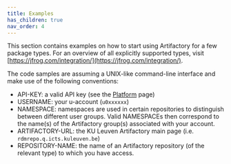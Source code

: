 ```yaml
---
title: Examples
has_children: true
nav_order: 4
---
```


This section contains examples on how to start using Artifactory for a few
package types. For an overview of all explicitly supported types, visit
[https://jfrog.com/integration/](https://jfrog.com/integration/).

The code samples are assuming a UNIX-like command-line interface
and make use of the following conventions:

* API-KEY: a valid API key (see the [Platform](../platform) page)
* USERNAME: your u-account (`u0xxxxxx`)
* NAMESPACE: namespaces are used in certain repositories to distinguish
  between different user groups. Valid NAMESPACEs then correspond to the
  name(s) of the Artifactory group(s) associated with your account.
* ARTIFACTORY-URL: the KU Leuven Artifactory main page (i.e.
  `rdmrepo.q.icts.kuleuven.be`)
* REPOSITORY-NAME: the name of an Artifactory repository (of the relevant
  type) to which you have access.
